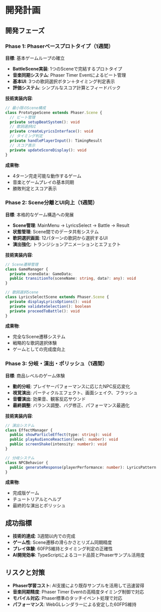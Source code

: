 # 開発計画

## 開発フェーズ

### Phase 1: Phaserベースプロトタイプ（1週間）
**目標**: 基本ゲームループの確立
- **BattleScene実装**: 1つのSceneで完結するプロトタイプ
- **音楽同期システム**: Phaser Timer Eventによるビート管理
- **基本UI**: 3つの歌詞選択ボタン＋タイミング判定表示
- **評価システム**: シンプルなスコア計算とフィードバック

**技術実装内容**:
```typescript
// 最小限のScene構成
class PrototypeScene extends Phaser.Scene {
  // ビート管理
  private setupBeatSystem(): void
  // 歌詞選択UI
  private createLyricsInterface(): void
  // タイミング判定
  private handlePlayerInput(): TimingResult
  // スコア表示
  private updateScoreDisplay(): void
}
```

**成果物**:
- 4ターン完走可能な動作するゲーム
- 音楽とゲームプレイの基本同期
- 勝敗判定とスコア表示

### Phase 2: Scene分離とUI向上（1週間）
**目標**: 本格的なゲーム構造への発展
- **Scene管理**: MainMenu → LyricsSelect → Battle → Result
- **状態管理**: Scene間でのデータ共有システム
- **歌詞選択画面**: 12パターンの歌詞から選択するUI
- **演出強化**: トランジションアニメーションとエフェクト

**技術実装内容**:
```typescript
// Scene遷移管理
class GameManager {
  private sceneData: GameData;
  public transitionTo(sceneName: string, data?: any): void
}

// 歌詞選択Scene
class LyricsSelectScene extends Phaser.Scene {
  private displayLyricsOptions(): void
  private validateSelection(): boolean
  private proceedToBattle(): void
}
```

**成果物**:
- 完全なScene遷移システム
- 戦略的な歌詞選択体験
- ゲームとしての完成度向上

### Phase 3: 分岐・演出・ポリッシュ（1週間）
**目標**: 商品レベルのゲーム体験
- **動的分岐**: プレイヤーパフォーマンスに応じたNPC反応変化
- **視覚演出**: パーティクルエフェクト、画面シェイク、フラッシュ
- **音響演出**: 効果音、観客反応サウンド
- **最終調整**: バランス調整、バグ修正、パフォーマンス最適化

**技術実装内容**:
```typescript
// 演出システム
class EffectManager {
  public showParticleEffect(type: string): void
  public playAudienceReaction(level: number): void
  public screenShake(intensity: number): void
}

// 分岐システム
class NPCBehavior {
  public generateResponse(playerPerformance: number): LyricsPattern
}
```

**成果物**:
- 完成版ゲーム
- チュートリアルとヘルプ
- 最終的な演出とポリッシュ

## 成功指標
- **技術的達成**: 3週間以内での完成
- **ゲーム性**: Scene遷移の滑らかさとリズム同期精度
- **プレイ体験**: 60FPS維持とタイミング判定の正確性
- **AI開発効率**: TypeScriptによるコード品質とPhaserサンプル活用度

## リスクと対策
- **Phaser学習コスト**: AI支援により既存サンプルを活用して迅速習得
- **音楽同期精度**: Phaser Timer Eventの高精度タイミング制御で対応
- **モバイル対応**: Phaser標準のタッチイベント処理で対応
- **パフォーマンス**: WebGLレンダラーによる安定した60FPS維持
